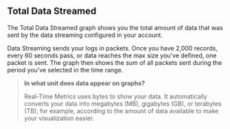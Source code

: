 ## Total Data Streamed

The Total Data Streamed graph shows you the total amount of data that was sent by the data streaming configured in your account.

Data Streaming sends your logs in packets. Once you have 2,000 records, every 60 seconds pass, or data reaches the max size you've defined, one packet is sent. The graph then shows the sum of all packets sent during the period you've selected in the time range.

> **In what unit does data appear on graphs?**
>
> Real-Time Metrics uses bytes to show your data. It automatically converts your data into megabytes (MB), gigabytes (GB), or terabytes (TB), for example, according to the amount of data available to make your visualization easier.